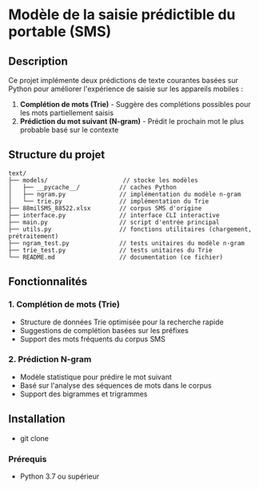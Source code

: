 # Modèle de la saisie prédictible du portable (SMS)

## Description

Ce projet implémente deux prédictions de texte courantes basées sur Python pour améliorer l'expérience de saisie sur les appareils mobiles :

1. **Complétion de mots (Trie)** - Suggère des complétions possibles pour les mots partiellement saisis
2. **Prédiction du mot suivant (N-gram)** - Prédit le prochain mot le plus probable basé sur le contexte

## Structure du projet

```
text/
├── models/                     // stocke les modèles
│   ├── __pycache__/           // caches Python
│   ├── ngram.py               // implémentation du modèle n-gram
│   └── trie.py                // implémentation du Trie
├── 88milSMS_88522.xlsx        // corpus SMS d'origine
├── interface.py               // interface CLI interactive
├── main.py                    // script d'entrée principal
├── utils.py                   // fonctions utilitaires (chargement, prétraitement)
├── ngram_test.py              // tests unitaires du modèle n-gram
├── trie_test.py               // tests unitaires du Trie
└── README.md                  // documentation (ce fichier)
```

## Fonctionnalités

### 1. Complétion de mots (Trie)
- Structure de données Trie optimisée pour la recherche rapide
- Suggestions de complétion basées sur les préfixes
- Support des mots fréquents du corpus SMS

### 2. Prédiction N-gram
- Modèle statistique pour prédire le mot suivant
- Basé sur l'analyse des séquences de mots dans le corpus
- Support des bigrammes et trigrammes

## Installation
- git clone 

### Prérequis
- Python 3.7 ou supérieur
